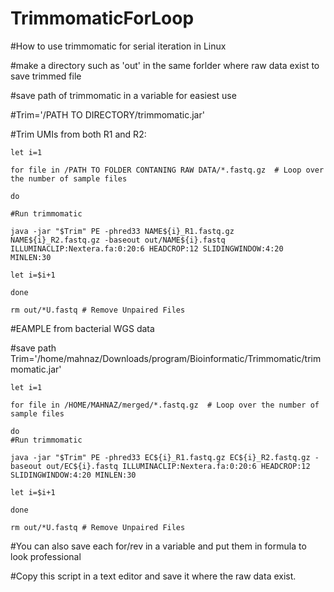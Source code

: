 # TrimmomaticForLoop
#How to use trimmomatic for serial iteration in Linux

#make a directory such as 'out' in the same forlder where raw data exist to save trimmed file 

#save path of trimmomatic in a variable for easiest use

#Trim='/PATH TO DIRECTORY/trimmomatic.jar'

#Trim UMIs from both R1 and R2:

	let i=1

	for file in /PATH TO FOLDER CONTANING RAW DATA/*.fastq.gz  # Loop over the number of sample files

	do 

	#Run trimmomatic
	
	java -jar "$Trim" PE -phred33 NAME${i}_R1.fastq.gz NAME${i}_R2.fastq.gz -baseout out/NAME${i}.fastq ILLUMINACLIP:Nextera.fa:0:20:6 HEADCROP:12 SLIDINGWINDOW:4:20 MINLEN:30
	
	let i=$i+1
	
	done

	rm out/*U.fastq # Remove Unpaired Files


#EAMPLE from bacterial WGS data

#save path
Trim='/home/mahnaz/Downloads/program/Bioinformatic/Trimmomatic/trimmomatic.jar'


	let i=1

	for file in /HOME/MAHNAZ/merged/*.fastq.gz  # Loop over the number of sample files   

	do   
	#Run trimmomatic
	
	java -jar "$Trim" PE -phred33 EC${i}_R1.fastq.gz EC${i}_R2.fastq.gz -baseout out/EC${i}.fastq ILLUMINACLIP:Nextera.fa:0:20:6 HEADCROP:12 SLIDINGWINDOW:4:20 MINLEN:30
	
	let i=$i+1
	
	done

	rm out/*U.fastq # Remove Unpaired Files


#You can also save each for/rev in a variable and put them in formula to look professional

#Copy this script in a text editor and save it where the raw data exist.



